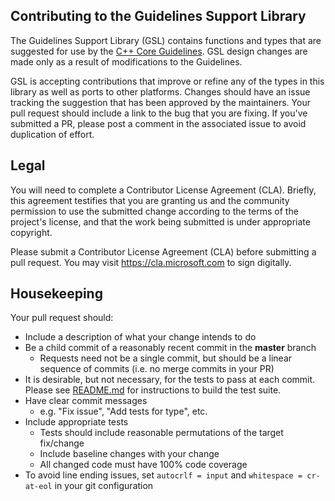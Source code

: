 ## Contributing to the Guidelines Support Library

The Guidelines Support Library (GSL) contains functions and types that are suggested for use by the
[C++ Core Guidelines](https://github.com/isocpp/CppCoreGuidelines). GSL design changes are made only as a result of modifications to the Guidelines. 

GSL is accepting contributions that improve or refine any of the types in this library as well as ports to other platforms. Changes should have an issue 
tracking the suggestion that has been approved by the maintainers. Your pull request should include a link to the bug that you are fixing. If you've submitted 
a PR, please post a comment in the associated issue to avoid duplication of effort.

## Legal
You will need to complete a Contributor License Agreement (CLA). Briefly, this agreement testifies that you are granting us and the community permission to 
use the submitted change according to the terms of the project's license, and that the work being submitted is under appropriate copyright.

Please submit a Contributor License Agreement (CLA) before submitting a pull request. You may visit https://cla.microsoft.com to sign digitally.

## Housekeeping
Your pull request should: 

* Include a description of what your change intends to do
* Be a child commit of a reasonably recent commit in the **master** branch 
    * Requests need not be a single commit, but should be a linear sequence of commits (i.e. no merge commits in your PR)
* It is desirable, but not necessary, for the tests to pass at each commit. Please see [README.md](README.md) for instructions to build the test suite. 
* Have clear commit messages 
    * e.g. "Fix issue", "Add tests for type", etc.
* Include appropriate tests 
    * Tests should include reasonable permutations of the target fix/change
    * Include baseline changes with your change
    * All changed code must have 100% code coverage
* To avoid line ending issues, set `autocrlf = input` and `whitespace = cr-at-eol` in your git configuration
